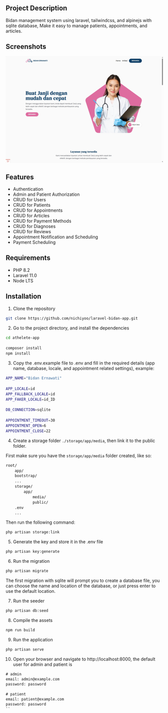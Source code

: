 ## Project Description

Bidan management system using laravel, tailwindcss, and alpinejs with sqlite database,
Make it easy to manage patients, appointments, and articles.

## Screenshots

![Screenhot](public/screenshot.png)

## Features

- Authentication
- Admin and Patient Authorization
- CRUD for Users
- CRUD for Patients
- CRUD for Appointments
- CRUD for Articles
- CRUD for Payment Methods
- CRUD for Diagnoses
- CRUD for Reviews
- Appointment Notification and Scheduling
- Payment Scheduling

## Requirements

- PHP 8.2
- Laravel 11.0
- Node LTS

## Installation

1. Clone the repository

```bash
git clone https://github.com/nichiyoo/laravel-bidan-app.git
```

2. Go to the project directory, and install the dependencies

```bash
cd athelete-app

composer install
npm install
```

3. Copy the .env.example file to .env and fill in the required details (app name, database, locale, and appointment related settings), example:

```bash
APP_NAME="Bidan Ernawati"

APP_LOCALE=id
APP_FALLBACK_LOCALE=id
APP_FAKER_LOCALE=id_ID

DB_CONNECTION=sqlite

APPOINTMENT_TIMEOUT=30
APPOINTMENT_OPEN=6
APPOINTMENT_CLOSE=22
```

4. Create a storage folder `./storage/app/media`, then link it to the public folder.

First make sure you have the `storage/app/media` folder created, like so: 

```bash
root/
    app/
    bootstrap/
    ...
    storage/
        app/
            media/
            public/
    .env
    ...
```

Then run the following command:

```bash
php artisan storage:link
```

5. Generate the key and store it in the .env file

```bash
php artisan key:generate
```

6. Run the migration

```bash
php artisan migrate
```

The first migration with sqlite will prompt you to create a database file, you can choose the name and location of the database, or just press enter to use the default location.

7. Run the seeder

```bash
php artisan db:seed
```

8. Compile the assets

```bash
npm run build
```

9. Run the application

```bash
php artisan serve
```

10. Open your browser and navigate to http://localhost:8000, the default user for admin and patient is

```
# admin
email: admin@example.com
password: password

# patient
email: patient@example.com
password: password
``